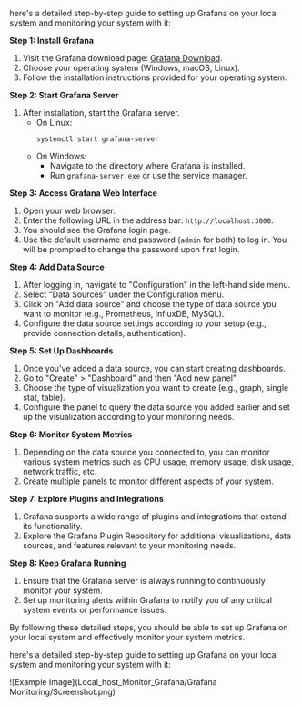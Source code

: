 here's a detailed step-by-step guide to setting up Grafana on your local system and monitoring your system with it:

**Step 1: Install Grafana**

1. Visit the Grafana download page: [Grafana Download](https://grafana.com/grafana/download).
2. Choose your operating system (Windows, macOS, Linux).
3. Follow the installation instructions provided for your operating system.

**Step 2: Start Grafana Server**

1. After installation, start the Grafana server.
   - On Linux:
     ```
     systemctl start grafana-server
     ```
   - On Windows:
     - Navigate to the directory where Grafana is installed.
     - Run `grafana-server.exe` or use the service manager.

**Step 3: Access Grafana Web Interface**

1. Open your web browser.
2. Enter the following URL in the address bar: `http://localhost:3000`.
3. You should see the Grafana login page.
4. Use the default username and password (`admin` for both) to log in. You will be prompted to change the password upon first login.

**Step 4: Add Data Source**

1. After logging in, navigate to "Configuration" in the left-hand side menu.
2. Select "Data Sources" under the Configuration menu.
3. Click on "Add data source" and choose the type of data source you want to monitor (e.g., Prometheus, InfluxDB, MySQL).
4. Configure the data source settings according to your setup (e.g., provide connection details, authentication).

**Step 5: Set Up Dashboards**

1. Once you've added a data source, you can start creating dashboards.
2. Go to "Create" > "Dashboard" and then "Add new panel".
3. Choose the type of visualization you want to create (e.g., graph, single stat, table).
4. Configure the panel to query the data source you added earlier and set up the visualization according to your monitoring needs.

**Step 6: Monitor System Metrics**

1. Depending on the data source you connected to, you can monitor various system metrics such as CPU usage, memory usage, disk usage, network traffic, etc.
2. Create multiple panels to monitor different aspects of your system.

**Step 7: Explore Plugins and Integrations**

1. Grafana supports a wide range of plugins and integrations that extend its functionality.
2. Explore the Grafana Plugin Repository for additional visualizations, data sources, and features relevant to your monitoring needs.



**Step 8: Keep Grafana Running**

1. Ensure that the Grafana server is always running to continuously monitor your system.
2. Set up monitoring alerts within Grafana to notify you of any critical system events or performance issues.

By following these detailed steps, you should be able to set up Grafana on your local system and effectively monitor your system metrics.

here's a detailed step-by-step guide to setting up Grafana on your local system and monitoring your system with it:

![Example Image](Local_host_Monitor_Grafana/Grafana Monitoring/Screenshot.png)


